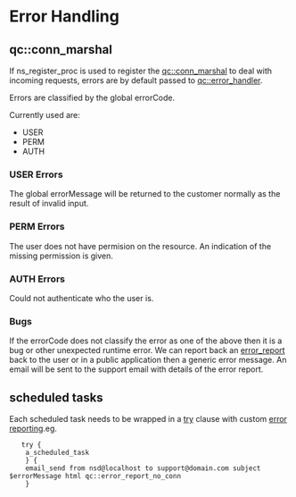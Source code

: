 Error Handling
======================

qc::conn_marshal
--------------------------

If ns_register_proc is used to register the [qc::conn_marshal](procs/conn_marshal.md) to deal with incoming requests, errors are by default passed to [qc::error_handler](procs/error_handler.md).

Errors are classified by the global errorCode.

Currently used are:
* USER
* PERM
* AUTH

### USER Errors
The global errorMessage will be returned to the customer normally as the result of invalid input.

### PERM Errors
The user does not have permision on the resource.
An indication of the missing permission is given.

### AUTH Errors
Could not authenticate who the user is.

### Bugs
If the errorCode does not classify the error as one of the above then it is a bug or other unexpected runtime error.
We can report back an [error_report](procs/error_report.md) back to the user or in a public application then a generic error message.
An email will be sent to the support email with details of the error report.

scheduled tasks
--------------------------


Each scheduled task needs to be wrapped in a [try](procs/try.md) clause with custom [error reporting](procs/error_report_no_conn.md).eg.
	
	   try {
		a_scheduled_task
	    } {
		email_send from nsd@localhost to support@domain.com subject $errorMessage html qc::error_report_no_conn
	    }
	